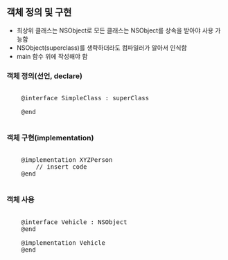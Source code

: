 ## 객체 정의 및 구현
* 최상위 클래스는 NSObject로 모든 클래스는 NSObject를 상속을 받아야 사용 가능함
* NSObject(superclass)를 생략하더라도 컴파일러가 알아서 인식함
* main 함수 위에 작성해야 함

### 객체 정의(선언, declare)
<pre>

	@interface SimpleClass : superClass
	
	@end
  
</pre>

### 객체 구현(implementation)
<pre>

	@implementation XYZPerson
		// insert code
	@end
  
</pre>

### 객체 사용
<pre>

	@interface Vehicle : NSObject
	@end
  
	@implementation Vehicle
	@end
  
</pre>
